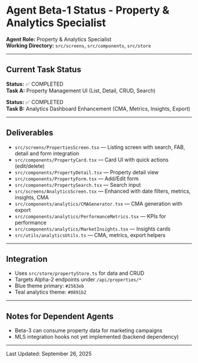 # Agent Beta-1 Status - Property & Analytics Specialist

**Agent Role:** Property & Analytics Specialist  
**Working Directory:** `src/screens`, `src/components`, `src/store`

---

## Current Task Status

**Status:** ✅ COMPLETED  
**Task A:** Property Management UI (List, Detail, CRUD, Search)

**Status:** ✅ COMPLETED  
**Task B:** Analytics Dashboard Enhancement (CMA, Metrics, Insights, Export)

---

## Deliverables

- `src/screens/PropertiesScreen.tsx` — Listing screen with search, FAB, detail and form integration
- `src/components/PropertyCard.tsx` — Card UI with quick actions (edit/delete)
- `src/components/PropertyDetail.tsx` — Property detail view
- `src/components/PropertyForm.tsx` — Add/Edit form
- `src/components/PropertySearch.tsx` — Search input
 - `src/screens/AnalyticsScreen.tsx` — Enhanced with date filters, metrics, insights, CMA
 - `src/components/analytics/CMAGenerator.tsx` — CMA generation with export
 - `src/components/analytics/PerformanceMetrics.tsx` — KPIs for performance
 - `src/components/analytics/MarketInsights.tsx` — Insights cards
 - `src/utils/analyticsUtils.ts` — CMA, metrics, export helpers

---

## Integration

- Uses `src/store/propertyStore.ts` for data and CRUD
- Targets Alpha-2 endpoints under `/api/properties/*`
- Blue theme primary: `#2563eb`
 - Teal analytics theme: `#0891b2`

---

## Notes for Dependent Agents

- Beta-3 can consume property data for marketing campaigns
- MLS integration hooks not yet implemented (backend dependency)

---

Last Updated: September 26, 2025


